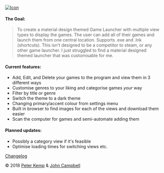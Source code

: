 [![Icon](https://i.imgur.com/DWaP66t.png)](https://github.com/pekempy/Breeze/releases)

#### The Goal: 
> To create a material design themed Game Launcher with multiple view types to display the games. The user can add all of their games and launch them from one central location. Supports .exe and .lnk (shortcuts). 
This isn't designed to be a competitor to steam, or any other game launcher. I just struggled to find a material designed themed launcher that was customisable for me.

#### Current features: 
- Add, Edit, and Delete your games to the program and view them in 3 different ways
- Customise genres to your liking and categorise games *your* way
- Filter by title or genre
- Switch the theme to a dark theme
- Changing primary/accent colour from settings menu
- Built in browser to find images for each of the views and download them easier
- Scan the computer for games and semi-automate adding them

#### Planned updates:
- Possibly a category view if it's feasible
- Optimise loading times for switching views etc.

[Changelog](https://github.com/pekempy/Breeze/blob/master/Changelog.md)

© 2018 [Peter Kemp](https://github.com/Pekempy) & [John Campbell](https://github.com/JohnSandshrew) 
